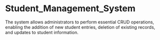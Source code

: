 # Student_Management_System
 The system allows administrators to perform essential CRUD operations, enabling the addition of new student entries, deletion of existing records, and updates to student information.
